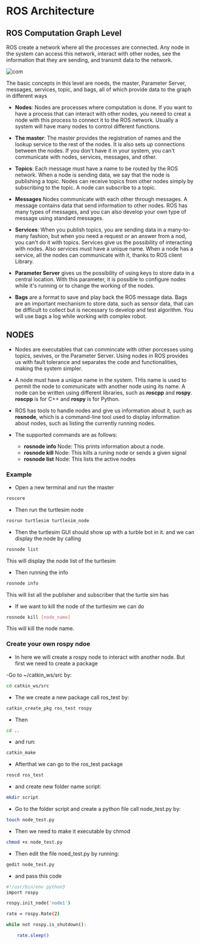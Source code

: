 # ROS Architecture

## ROS Computation Graph Level
  
  ROS create a network where all the processes are connected. Any node in the system can access this network, interact with other nodes, see the information that they are sending, and transmit data to the network.
  
  
  ![com](https://github.com/Theara-Seng/ros_lesson/edit/main/image/computation_graph.png "com")

The basic concepts in this level are noeds, the master, Parameter Server, messages, services, topic, and bags, all of which provide data to the graph in different ways

* **Nodes**: Nodes are processes where computation is done. If you want to have a process that can interact with other nodes, you neeed to creat a node with this process to connect it to the ROS network. Usually a system will have many nodes to control different functions.

* **The master**: The master provides the registration of names and the lookup service to the rest of the nodes. It is also sets up connections between the nodes. If you don't have it in your system, you can't communicate with nodes, services, messages, and other. 

* **Topics**: Each message must have a name to be routed by the ROS network. When a node is sending data, we say that the node is publishing a topic. Nodes can receive topics from other nodes simply by subscribing to the topic. A node can subscribe to a topic.

* **Messages** Nodes communicate with each other through messages. A message contains data that send information to other nodes. ROS has many types of messages, and you can also develop your own type of message using standard messages.

* **Services**: When you publish topics, you are sending data in a many-to-many fashion, but when you need a request or an answer from a nod, you can't do it with topics. Services give us the possibility of interacting with nodes. Also services must have a unique name. When a node has a service, all the nodes can communicate with it, thanks to ROS client Library.

* **Parameter Server** gives us the possibility of using keys to store data in a central location. With this parameter, it is possible to configure nodes while it's running or to change the working of the nodes.

* **Bags** are a format to save and play back the ROS message data. Bags are an important mechanism to store data, such as sensor data, that can be difficult to collect but is necessary to develop and test algorithm. You will use bags a log while working with complex robot.

## NODES

* Nodes are executables that can commincate with other porcesses using topics, sevives, or the Parameter Server. Using nodes in ROS provides us with fault tolerance and separates the code and functionalities, making the system simpler.

* A node must have a unique name in the system. THis name is used to permit the node to communicate with another node using its name.  A node can be written using different libraries, such as **roscpp** and **rospy**. **roscpp** is for C++ and **rospy** is for Python.

* ROS has tools to handle nodes and give us information about it, such as **rosnode**, which is a command-line tool used to display information about nodes, such as listing the currently running nodes. 

* The supported commands are as follows:
  * **rosnode info** Node: This prints information about a node.
  * **rosnode kill** Node: This kills a runing node or sends a given signal 
  * **rosnode list** Node: This lists the active nodes
  
 ### Example
 
 * Open a new terminal and run the master 
 
 ```sh
 roscore
 ```
 
 * Then run the turtlesim node
 
 ```sh
 rosrun turtlesim turtlesim_node
 ```
 
 * Then the turtlesim GUI should show up with a turble bot in it. and we can display the node by calling 
 
 ```sh
 rosnode list
 ```
 This will display the node list of the turtlesim
 
 * Then running the info
 
 ```sh
 rosnode info
 ```
 This will list all the publisher and subscriber that the turtle sim has
 
 * If we want to kill the node of the turtlesim we can do
 
 ```sh
 rosnode kill [node_name]
 ```
 This will kill the node name.

### Create your own rospy ndoe

* In here we will create a rospy node to interact with another node. But first we need to create a package

-Go to ~/catkin_ws/src by:
```sh
cd catkin_ws/src
```

* The we create a new package call ros_test by:

```sh
catkin_create_pkg ros_test rospy
```
* Then 
```sh
cd ..
```
* and run:
```sh
catkin_make
```

* Afterthat we can go to the ros_test package
```sh
roscd ros_test
```
*  and create new folder name script:

```sh
mkdir script
```

* Go to the folder script and create a python file call node_test.py by:
```sh
touch node_test.py
```

* Then we need to make it executable by chmod 

```sh
chmod +x node_test.py
```

* Then edit the file noed_test.py by running:

```sh
gedit node_test.py
```

* and pass this code 

```sh
#!/usr/bin/env python3
import rospy

rospy.init_node('node1')

rate = rospy.Rate(2)

while not rospy.is_shutdown():

	rate.sleep()
```

